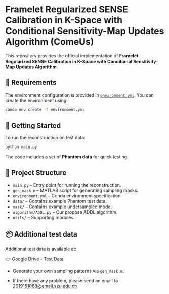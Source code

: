 # Framelet Regularized SENSE Calibration in K-Space with Conditional Sensitivity-Map Updates Algorithm (ComeUs)

This repository provides the official implementation of **Framelet Regularized SENSE Calibration in K-Space with Conditional Sensitivity-Map Updates Algorithm**.

## 🔧 Requirements

The environment configuration is provided in [`environment.yml`](./environment.yml).
You can create the environment using:

```bash
conda env create -f environment.yml
```

## 🚀 Getting Started

To run the reconstruction on test data:

```bash
python main.py
```

The code includes a set of **Phantom data** for quick testing.

## 📁 Project Structure

* `main.py` – Entry point for running the reconstruction.
* `gen_mask.m` – MATLAB script for generating sampling masks.
* `environment.yml` – Conda environment specification.
* `data/` – Contains example Phantom test data.
* `mask/` – Contains example undersampled mode.
* `algorithm/ADDL.py` – Our propose ADDL algorithm.
* `utils/` – Supporting modules.

## 📦 Additional test data

Additional test data is available at:

👉 [Google Drive - Test Data](https://drive.google.com/drive/folders/1339yU3sgMKAOCXzjLN2z6D33klony4-h?usp=drive_link)

* Generate your own sampling patterns via `gen_mask.m`.

* If there have any problem, please send an email to 2019151068@email.szu.edu.cn
